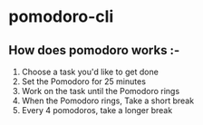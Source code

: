 # pomodoro-cli
## How does pomodoro works :- 
1. Choose a task you'd like to get done
2. Set the Pomodoro for 25 minutes
3. Work on the task until the Pomodoro rings
4. When the Pomodoro rings, Take a short break
6. Every 4 pomodoros, take a longer break
